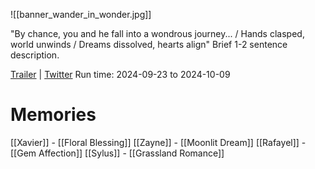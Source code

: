 ![[banner_wander_in_wonder.jpg]]

"By chance, you and he fall into a wondrous journey... / Hands clasped, world unwinds / Dreams dissolved, hearts align"
Brief 1-2 sentence description.

[Trailer](https://www.youtube.com/watch?v=N7Et3CrlXJs) | [Twitter](https://x.com/Love_Deepspace/status/1837809777709404664)
Run time: 2024-09-23 to 2024-10-09

# Memories
[[Xavier]] - [[Floral Blessing]]
[[Zayne]] - [[Moonlit Dream]]
[[Rafayel]] - [[Gem Affection]]
[[Sylus]] - [[Grassland Romance]]

